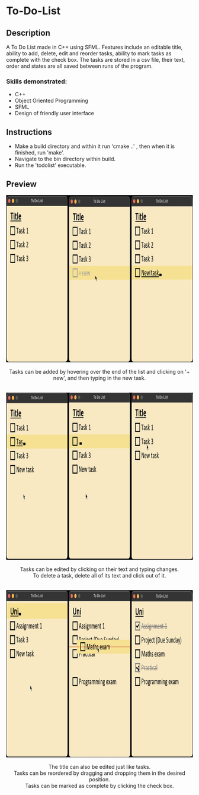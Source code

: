 # To-Do-List

## Description
A To Do List made in C++ using SFML. Features include an editable title, ability to add, delete, edit and reorder tasks, ability to mark tasks as complete with the check box. The tasks are stored in a csv file, their text, order and states are all saved between runs of the program. 

### Skills demonstrated:
- C++
- Object Oriented Programming
- SFML
- Design of friendly user interface

## Instructions
- Make a build directory and within it run 'cmake ..' , then when it is finished, run 'make'.
- Navigate to the bin directory within build.
- Run the 'todolist' executable.

## Preview
<div align="center">
  <img src="https://github.com/liamblaschka/image-repo/blob/main/To-Do-List/add_task.png" width="930" height="450">
  <p>
    Tasks can be added by hovering over the end of the list and clicking on '+ new', and then typing in the new task.
  </p>
  <br>
  
  <img src="https://github.com/liamblaschka/image-repo/blob/main/To-Do-List/edit_and_delete.png" width="935" height="450">
  <p>
    Tasks can be edited by clicking on their text and typing changes.<br>
    To delete a task, delete all of its text and click out of it.
  </p>
  <br>
  
  <img src="https://github.com/liamblaschka/image-repo/blob/main/To-Do-List/third.png" width="929" height="450">
  <p>
    The title can also be edited just like tasks.<br>
    Tasks can be reordered by dragging and dropping them in the desired position.<br>
    Tasks can be marked as complete by clicking the check box.
  </p>
  
</div>
